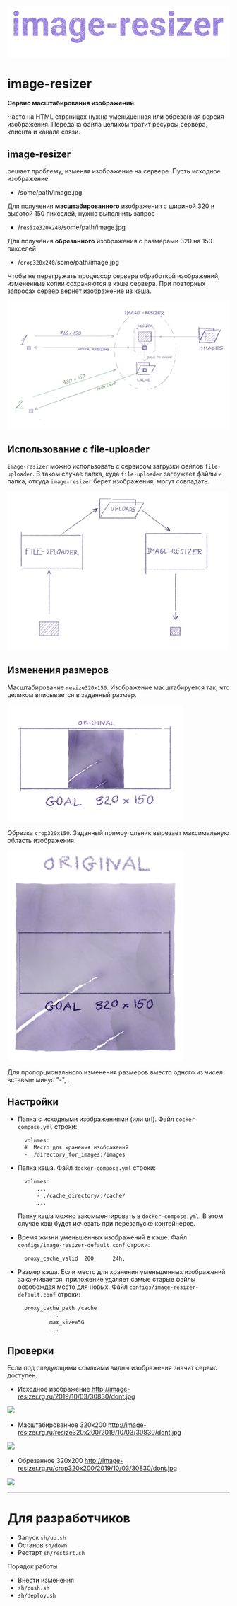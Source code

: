 <img src="doc/title.png" >

# image-resizer


**Сервис масштабирования изображений.**


Часто на HTML страницах нужна уменьшенная или обрезанная версия изображения. Передача файла целиком тратит ресурсы сервера, клиента и канала связи. 

##  image-resizer

решает проблему, изменяя изображение на сервере. Пусть исходное изображение 

- /some/path/image.jpg

    
Для получения **масштабированного** изображения с шириной 320 и высотой 150 пикселей, нужно выполнить запрос

- /`resize320x240`/some/path/image.jpg

Для получения **обрезанного** изображения с размерами 320 на 150 пикселей

- /`crop320x240`/some/path/image.jpg



Чтобы не перегружать процессор сервера обработкой изображений, измененные копии  сохраняются в кэше сервера. При повторных запросах сервер вернет изображение из кэша. 


![pic1](doc/pic1.png)



## Использование с file-uploader

`image-resizer` можно использовать с сервисом загрузки файлов `file-uploader`. В таком случае папка, куда `file-uploader` загружает файлы и папка, откуда `image-resizer` берет изображения, могут совпадать.


<img src="doc/pic2.png" width="500" >


## Изменения размеров

Масштабирование  `resize320x150`. Изображение масштабируется так, что целиком вписывается в заданный размер.

<img src="doc/pic3.png" width="400" >

Обрезка `crop320x150`. Заданный прямоугольник вырезает максимальную область изображения.

<img src="doc/pic4.png" width="400" >

Для пропорционального изменения размеров вместо одного из чисел вставьте минус "-", .


## Настройки

- Папка с исходными изображениями (или url).  Файл `docker-compose.yml` строки: 

        volumes:
        #  Место для хранения изображений
        - ./directory_for_images:/images

- Папка кэша.  Файл `docker-compose.yml` строки: 

        volumes:
            ...
            - ./cache_directory/:/cache/
            ...

    Папку кэша можно закомментировать в `docker-compose.yml`. В этом случае кэш будет исчезать при перезапуске контейнеров.

- Время жизни уменьшенных изображений в кэше. Файл `configs/image-resizer-default.conf` строки: 

        proxy_cache_valid  200      24h;


- Размер кэша. Если место для хранения уменьшенных изображений заканчивается, приложение удаляет самые старые файлы освобождая место для новых. Файл `configs/image-resizer-default.conf` строки: 

        proxy_cache_path /cache 
                ...
                max_size=5G 
                ...



## Проверки

Если под следующими ссылками видны изображения значит сервис доступен.

- Исходное изображение <http://image-resizer.rg.ru/2019/10/03/30830/dont.jpg>

<img src="http://image-resizer.rg.ru/2019/10/03/30830/dont.jpg">

- Масштабированное 320x200  <http://image-resizer.rg.ru/resize320x200/2019/10/03/30830/dont.jpg>

<img src="http://image-resizer.rg.ru/resize320x200/2019/10/03/30830/dont.jpg" >

- Обрезанное 320x200 <http://image-resizer.rg.ru/crop320x200/2019/10/03/30830/dont.jpg>

<img src="http://image-resizer.rg.ru/crop320x200/2019/10/03/30830/dont.jpg" >

<!-- ## Нагрузочное тестирование -->

------------------------------- 

#  Для разработчиков

- Запуск `sh/up.sh`
- Останов `sh/down`
- Рестарт `sh/restart.sh`  

Порядок работы

- Внести изменения
- `sh/push.sh`
- `sh/deploy.sh`


